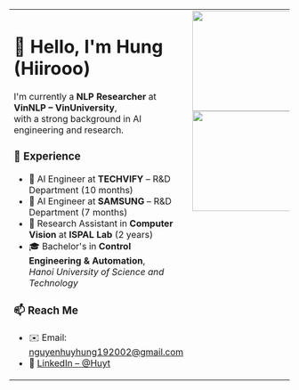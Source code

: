 <table>
  <tr>
    <!-- Left column: Bio and About -->
    <td width="60%" valign="top">

# 👋 Hello, I'm Hung (Hiirooo)

I'm currently a **NLP Researcher** at **VinNLP – VinUniversity**,  
with a strong background in AI engineering and research.

### 💼 Experience
- 🧠 AI Engineer at **TECHVIFY** – R&D Department (10 months)  
- 📱 AI Engineer at **SAMSUNG** – R&D Department (7 months)  
- 🧪 Research Assistant in **Computer Vision** at **ISPAL Lab** (2 years)  
- 🎓 Bachelor's in **Control Engineering & Automation**,  
  *Hanoi University of Science and Technology*

### 📫 Reach Me
- ✉️ Email: nguyenhuyhung192002@gmail.com  
- 💼 [LinkedIn – @Huyt](https://www.linkedin.com/in/h%C3%B9ng-nguy%E1%BB%85n-huy-8888521b9/)


</td>

<td width="40%" align="center" valign="top">

<div align="center">
  <img height="180em" src="https://github-readme-stats.vercel.app/api?username=whistle-hikhi&show_icons=true&theme=tokyonight&hide_border=true" />
  <br/>
  <img height="180em" src="https://github-readme-stats.vercel.app/api/top-langs/?username=whistle-hikhi&layout=compact&theme=tokyonight&hide_border=true" />
</div>

</td>
  </tr>
</table>

